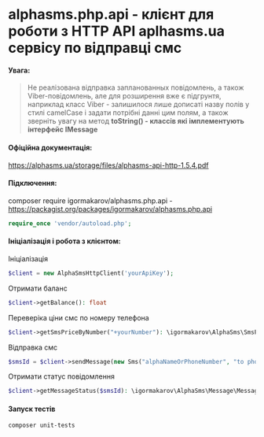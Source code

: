 # alphasms.php.api - клієнт для роботи з HTTP API aplhasms.ua сервісу по відправці смс 

#### Увага:

> Не реалізована відправка запланованных повідомлень, а також Viber-повідомлень, але для розширення вже є підгрунтя, наприклад класс Viber - залишилося лише дописаті назву полів у стилі camelCase і задати потрібні данні цим полям, а також зверніть увагу на метод **toString() - классів які імплементують інтерфейс IMessage**
 
#### Офіційна документація:
https://alphasms.ua/storage/files/alphasms-api-http-1.5.4.pdf

#### Підключення:

composer require igormakarov/alphasms.php.api - https://packagist.org/packages/igormakarov/alphasms.php.api
```php
require_once 'vendor/autoload.php';
```

 #### Ініціалізація і робота з клієнтом:

Ініціалізація
```php
$client = new AlphaSmsHttpClient('yourApiKey');
```
Отримати баланс 
```php
$client->getBalance(): float 
```
Переверіка ціни смс по номеру телефона
```php
$client->getSmsPriceByNumber("+yourNumber"): \igormakarov\AlphaSms\SmsPrice - має інформацію про смс з ціною та валютою
```
Відправка смс
```php
$smsId = $client->sendMessage(new Sms("alphaNameOrPhoneNumber", "to phone", "message text")): int - id смс
```
Отримати статус повідомлення
```php
$client->getMessageStatus($smsId): \igormakarov\AlphaSms\Message\MessageStatus - має інформацію про статус повідомлення код, та дату
```


#### Запуск тестів
```cli
composer unit-tests
```
